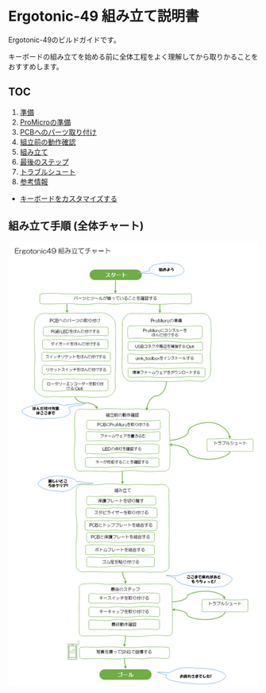 # Ergotonic-49 組み立て説明書

Ergotonic-49のビルドガイドです。

キーボードの組み立てを始める前に全体工程をよく理解してから取りかることをおすすめします。

## TOC

1. [準備](01_preparation.md)  
2. [ProMicroの準備](02_promicro.md)
3. [PCBへのパーツ取り付け](03_soldering_pcb.md)
4. [組立前の動作確認](04_operation_check.md)
5. [組み立て](05_assembly.md)
6. [最後のステップ](06_final_step.md)
7. [トラブルシュート](07_troubleshoot.md)
8. [参考情報](08_reference.md)

- [キーボードをカスタマイズする](../09_customize.md)
  

## 組み立て手順 (全体チャート)

  [<img src="img/flow_diagram.png" alt="img" title="img/flow_diagram.png" width=600>](img/flow_diagram.png)

